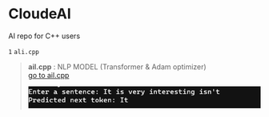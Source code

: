 # CloudeAI
AI repo for C++ users

`1` ` ali.cpp `
> **ail.cpp** : NLP MODEL (Transformer & Adam optimizer)  
>  [go to ail.cpp](ail.cpp)
>  
> ![image1](image1.png)

